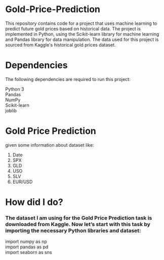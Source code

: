 # Gold-Price-Prediction
This repository contains code for a project that uses machine learning to predict future gold prices based on historical data. The project is implemented in Python, using the Scikit-learn library for machine learning and Pandas library for data manipulation. The data used for this project is sourced from Kaggle's historical gold prices dataset.

# Dependencies<br>
The following dependencies are required to run this project:<br>

Python 3<br>
Pandas<br>
NumPy<br>
Scikit-learn<br>
joblib<br>

# Gold Price Prediction
 given some information about dataset like:<br>
 
 1. Date<br>
 2. SPX<br>
 3. GLD<br>
 4. USO<br>
 5. SLV<br>
 6. EUR/USD<br>

 # How  did I do?

<h3>The dataset I am using for the Gold Price Prediction task is downloaded from Kaggle. Now let’s start with this task by importing the necessary Python libraries and dataset:<br></h3>
import numpy as np<br>
import pandas as pd<br>
import seaborn as sns<br>

